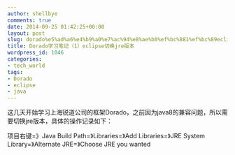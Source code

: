 ```yaml
---
author: shellbye
comments: true
date: 2014-09-25 01:42:25+00:00
layout: post
slug: dorado%e5%ad%a6%e4%b9%a0%e7%ac%94%e8%ae%b0%ef%bc%881%ef%bc%89eclipse%e5%88%87%e6%8d%a2jre%e7%89%88%e6%9c%ac
title: Dorado学习笔记（1）eclipse切换jre版本
wordpress_id: 1046
categories:
- tech_world
tags:
- Dorado
- eclipse
- java
---
```


这几天开始学习上海锐道公司的框架Dorado，之前因为java8的兼容问题，所以需要切换jre版本，具体的操作记录如下：

项目右键=》Java Build Path=》Libraries=》Add Libraries=》JRE System Library=》Alternate JRE=》Choose JRE you wanted
